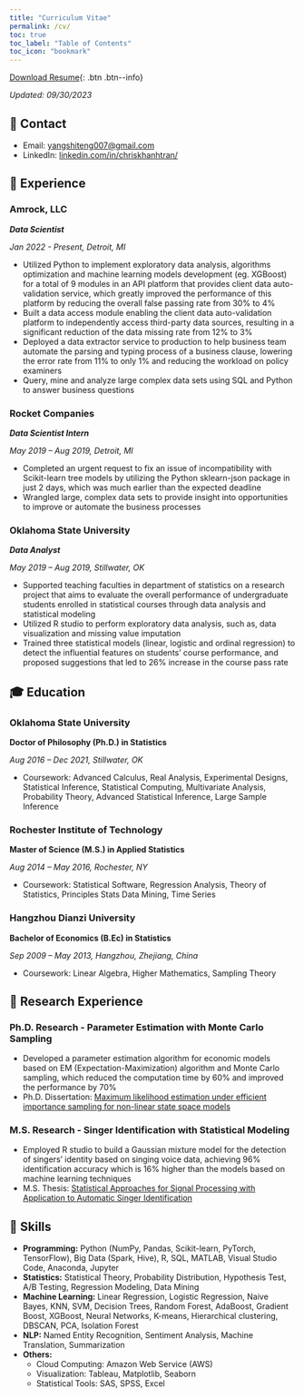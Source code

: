 ```yaml
---
title: "Curriculum Vitae"
permalink: /cv/
toc: true
toc_label: "Table of Contents"
toc_icon: "bookmark"
---
```

[Download Resume](https://github.com/yangshiteng/yangshiteng.github.io/blob/master/files/Shiteng_Yang_Resume.pdf){: .btn .btn--info}

*Updated: 09/30/2023*

## 📧 Contact
- Email: [yangshiteng007@gmail.com](mailto:yangshiteng007@gmail.com)
- LinkedIn: [linkedin.com/in/chriskhanhtran/](https://www.linkedin.com/in/shiteng-yang-173939102/)

## 💼 Experience
### Amrock, LLC
***Data Scientist***

*Jan 2022 - Present, Detroit, MI*

-	Utilized Python to implement exploratory data analysis, algorithms optimization and machine learning models
development (eg. XGBoost) for a total of 9 modules in an API platform that provides client data auto-validation service,
which greatly improved the performance of this platform by reducing the overall false passing rate from 30% to 4%
-	Built a data access module enabling the client data auto-validation platform to independently access third-party data
sources, resulting in a significant reduction of the data missing rate from 12% to 3%
-	Deployed a data extractor service to production to help business team automate the parsing and typing process of a
business clause, lowering the error rate from 11% to only 1% and reducing the workload on policy examiners
- Query, mine and analyze large complex data sets using SQL and Python to answer business questions

### Rocket Companies
***Data Scientist Intern***

*May 2019 – Aug 2019, Detroit, MI*

- Completed an urgent request to fix an issue of incompatibility with Scikit-learn tree models by utilizing the Python
sklearn-json package in just 2 days, which was much earlier than the expected deadline
-	Wrangled large, complex data sets to provide insight into opportunities to improve or automate the business processes

### Oklahoma State University
***Data Analyst***

*May 2019 – Aug 2019, Stillwater, OK*

- Supported teaching faculties in department of statistics on a research project that aims to evaluate the overall
performance of undergraduate students enrolled in statistical courses through data analysis and statistical modeling
- Utilized R studio to perform exploratory data analysis, such as, data visualization and missing value imputation
- Trained three statistical models (linear, logistic and ordinal regression) to detect the influential features on students’
course performance, and proposed suggestions that led to 26% increase in the course pass rate

## 🎓 Education
### Oklahoma State University
**Doctor of Philosophy (Ph.D.) in Statistics**

*Aug 2016 – Dec 2021, Stillwater, OK*

- Coursework: Advanced Calculus, Real Analysis, Experimental Designs, Statistical Inference, Statistical Computing, Multivariate Analysis, Probability Theory, Advanced Statistical Inference, Large Sample Inference

### Rochester Institute of Technology
**Master of Science (M.S.) in Applied Statistics**

*Aug 2014 – May 2016, Rochester, NY*

- Coursework: Statistical Software, Regression Analysis, Theory of Statistics, Principles Stats Data Mining, Time Series

### Hangzhou Dianzi University
**Bachelor of Economics (B.Ec) in Statistics**

*Sep 2009 – May 2013, Hangzhou, Zhejiang, China*

- Coursework: Linear Algebra, Higher Mathematics, Sampling Theory

## 📝 Research Experience
### Ph.D. Research - Parameter Estimation with Monte Carlo Sampling

- Developed a parameter estimation algorithm for economic models based on EM (Expectation-Maximization) algorithm
and Monte Carlo sampling, which reduced the computation time by 60% and improved the performance by 70%
- Ph.D. Dissertation: [Maximum likelihood estimation under efficient importance sampling for non-linear state space models](https://shareok.org/handle/11244/335744)

### M.S. Research - Singer Identification with Statistical Modeling

- Employed R studio to build a Gaussian mixture model for the detection of singers’ identity based on singing voice data,
achieving 96% identification accuracy which is 16% higher than the models based on machine learning techniques
- M.S. Thesis: [Statistical Approaches for Signal Processing with Application to Automatic Singer Identification](https://scholarworks.rit.edu/theses/9138/)

## 🤖 Skills
- **Programming:** Python (NumPy, Pandas, Scikit-learn, PyTorch, TensorFlow), Big Data (Spark, Hive), R, SQL, MATLAB, Visual Studio Code, Anaconda, Jupyter
- **Statistics:** Statistical Theory, Probability Distribution, Hypothesis Test, A/B Testing, Regression Modeling, Data Mining
- **Machine Learning:**  Linear Regression, Logistic Regression, Naive Bayes, KNN, SVM, Decision Trees, Random Forest, AdaBoost, Gradient Boost, XGBoost, Neural Networks, K-means, Hierarchical clustering, DBSCAN, PCA, Isolation Forest
- **NLP:** Named Entity Recognition, Sentiment Analysis, Machine Translation, Summarization
- **Others:** 
  - Cloud Computing: Amazon Web Service (AWS)
  - Visualization: Tableau, Matplotlib, Seaborn
  - Statistical Tools: SAS, SPSS, Excel
